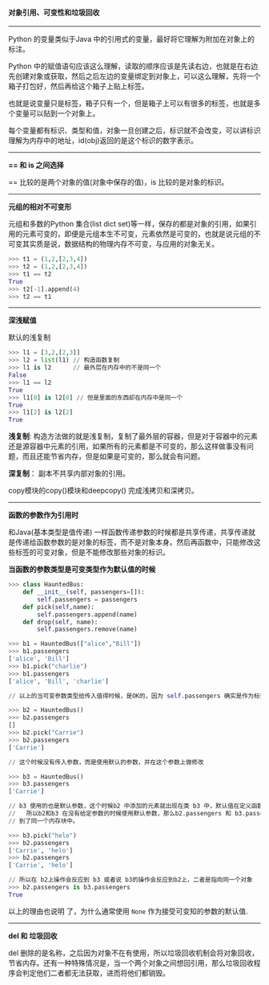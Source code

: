 #### 对象引用、可变性和垃圾回收

---

Python 的变量类似于Java 中的引用式的变量，最好将它理解为附加在对象上的标注。

Python 中的赋值语句应该这么理解，读取的顺序应该是先读右边，也就是在右边先创建对象或获取，然后之后左边的变量绑定到对象上，可以这么理解，先将一个箱子打包好，然后再给这个箱子上贴上标签。

也就是说变量只是标签，箱子只有一个，但是箱子上可以有很多的标签，也就是多个变量可以贴到一个对象上。

每个变量都有标识、类型和值，对象一旦创建之后，标识就不会改变，可以讲标识理解为内存中的地址，id(obj)返回的是这个标识的数字表示。

---

**==  和 is 之间选择**

== 比较的是两个对象的值(对象中保存的值)，is 比较的是对象的标识。

---

**元组的相对不可变形**

元组和多数的Python 集合(list dict set)等一样，保存的都是对象的引用，如果引用的元素可变的，即便是元组本生不可变，元素依然是可变的，也就是说元组的不可变其实质是说，数据结构的物理内存不可变，与应用的对象无关。

```python
>>> t1 = (1,2,[2,3,4])
>>> t2 = (1,2,[2,3,4])
>>> t1 == t2
True
>>> t2[-1].append(4)
>>> t2 == t1
```

---

**深浅赋值**

默认的浅复制

```python
>>> l1 = [3,2,[2,3]]
>>> l2 = list(l1) // 构造函数复制
>>> l1 is l2      // 最外层在内存中的不是同一个
False   
>>> l1 == l2
True
>>> l1[0] is l2[0] // 但是里面的东西却在内存中是同一个
True
>>> l1[2] is l2[2]
True
```

**浅复制**: 构造方法做的就是浅复制，复制了最外层的容器，但是对于容器中的元素还是源容器中元素的引用，如果所有的元素都是不可变的，那么这样做事没有问题，而且还能节省内存，但是如果是可变的，那么就会有问题。

**深复制**： 副本不共享内部对象的引用。

copy模块的copy()模块和deepcopy() 完成浅拷贝和深拷贝。

---

**函数的参数作为引用时**

和Java(基本类型是值传递) 一样函数传递参数的时候都是共享传递，共享传递就是传递给函数参数的是对象的标签，而不是对象本身。然后再函数中，只能修改这些标签的可变对象，但是不能修改那些对象的标识。

**当函数的参数类型是可变类型作为默认值的时候**

```python
>>> class HauntedBus:
	def __init__(self, passengers=[]):
		self.passengers = passengers
	def pick(self,name):
		self.passengers.append(name)
	def drop(self, name):
		self.passengers.remove(name)

>>> b1 = HauntedBus(["alice","Bill"])
>>> b1.passengers
['alice', 'Bill']
>>> b1.pick("charlie")
>>> b1.passengers
['alice', 'Bill', 'charlie']

// 以上的当可变参数类型给传入值得时候，是OK的，因为 self.passengers 确实是作为标签贴在 传入的 ["alice","Bill"] 上面，一切都是OK的。

>>> b2 = HauntedBus()
>>> b2.passengers
[]
>>> b2.pick("Carrie")
>>> b2.passengers
['Carrie']

// 这个时候没有传入参数，而是使用默认的参数，并在这个参数上做修改

>>> b3 = HauntedBus()
>>> b3.passengers
['Carrie']

// b3 使用的也是默认参数，这个时候b2 中添加的元素就出现在类 b3 中，默认值在定义函数的时候就计算
//   所以b2和b3 在没有给定参数的时候使用默认参数，那么b2.passengers 和 b3.passengers 两个标签贴
// 到了同一个内存块中。

>>> b3.pick("helo")
>>> b2.passengers
['Carrie', 'helo']
>>> b2.passengers
['Carrie', 'helo']

// 所以在 b2上操作会反应到 b3 或者说 b3的操作会反应到b2上，二者是指向同一个对象
>>> b2.passengers is b3.passengers
True
```

以上的理由也说明 了，为什么通常使用 `None` 作为接受可变知的参数的默认值.

---

**del 和 垃圾回收**

del 删除的是名称，之后因为对象不在有使用，所以垃圾回收机制会将对象回收，节省内存。还有一种特殊情况是，当一个两个对象之间想回引用，那么垃圾回收程序会判定他们二者都无法获取，进而将他们都销毁。






















































